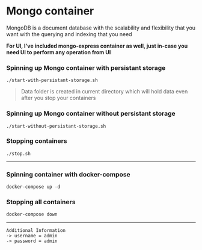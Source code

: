 # Mongo container
MongoDB is a document database with the scalability and flexibility that you want with the querying and indexing that you need

**For UI, I've included  mongo-express container as well, just in-case you need UI to perform any operation from UI**

### Spinning up Mongo container with persistant storage
	./start-with-persistant-storage.sh

> Data folder is created in current directory which will hold data even after you stop your containers

### Spinning up Mongo container without persistant storage
	./start-without-persistant-storage.sh

### Stopping containers
	./stop.sh

---

### Spinning container with docker-compose
	docker-compose up -d

### Stopping all containers
	docker-compose down

---

```
Additional Information
-> username = admin
-> password = admin
```